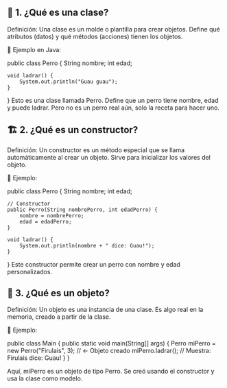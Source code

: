 ## 🧱 1. ¿Qué es una clase?
Definición:
Una clase es un molde o plantilla para crear objetos.
Define qué atributos (datos) y qué métodos (acciones) tienen los objetos.

🔧 Ejemplo en Java:

public class Perro {
    String nombre;
    int edad;

    void ladrar() {
        System.out.println("Guau guau");
    }
}
Esto es una clase llamada Perro. Define que un perro tiene nombre, edad y puede ladrar.
Pero no es un perro real aún, solo la receta para hacer uno.

## 🏗️ 2. ¿Qué es un constructor?
Definición:
Un constructor es un método especial que se llama automáticamente al crear un objeto.
Sirve para inicializar los valores del objeto.

🔧 Ejemplo:

public class Perro {
    String nombre;
    int edad;

    // Constructor
    public Perro(String nombrePerro, int edadPerro) {
        nombre = nombrePerro;
        edad = edadPerro;
    }

    void ladrar() {
        System.out.println(nombre + " dice: Guau!");
    }
}
Este constructor permite crear un perro con nombre y edad personalizados.

## 🐶 3. ¿Qué es un objeto?
Definición:
Un objeto es una instancia de una clase.
Es algo real en la memoria, creado a partir de la clase.

🔧 Ejemplo:

public class Main {
    public static void main(String[] args) {
        Perro miPerro = new Perro("Firulais", 3);  // ← Objeto creado
        miPerro.ladrar();  // Muestra: Firulais dice: Guau!
    }
}

Aquí, miPerro es un objeto de tipo Perro.
Se creó usando el constructor y usa la clase como modelo.